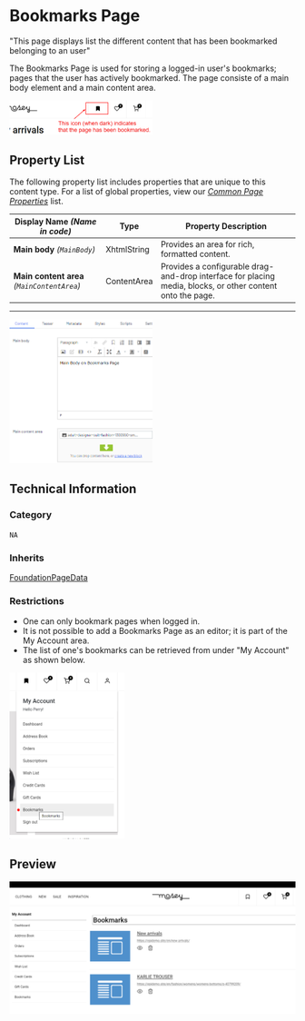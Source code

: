 # Bookmarks Page
"This page displays list the different content that has been bookmarked belonging to an user"

The Bookmarks Page is used for storing a logged-in user's bookmarks; pages that the user has actively bookmarked. The page consiste of a main body element and a main content area.

<img src="Screenshots/Bookmarks%20Page%20-%20Bookmark%20selection.png?raw=true" alt="Bookmark selection on a page" width="50%"/>

## Property List
The following property list includes properties that are unique to this content type. For a list of global properties, view our [*Common Page Properties*](../../Common%20Page%20Properties.md) list.

Display Name *(Name in code)* | Type | Property Description
--------------|------|---------------
**Main body** *(`MainBody`)* | XhtmlString | Provides an area for rich, formatted content. 
**Main content area** *(`MainContentArea`)* | ContentArea | Provides a configurable drag-and-drop interface for placing media, blocks, or other content onto the page.

** **

<img src="Screenshots/Bookmarks%20Page%20-%20Content%20tab.png?raw=true" alt="Content tab of Bookmarks Page" width="50%"/>


## Technical Information

### Category
`NA`

### Inherits
[FoundationPageData](Foundation%20Page%20Data.md)

### Restrictions
* One can only bookmark pages when logged in.
* It is not possible to add a Bookmarks Page as an editor; it is part of the My Account area.
* The list of one's bookmarks can be retrieved from under "My Account" as shown below.

<img src="Screenshots/Bookmarks%20Page%20-%20Bookmarks%20in%20My%20Account.PNG?raw=true" alt="Bookmarks in the My Account menu" width="40%"/>

## Preview
<img src="Screenshots/Bookmarks%20Page%20-%20OPE.png?raw=true" alt="Preview of a Bookmarks Page" width="100%"/>
